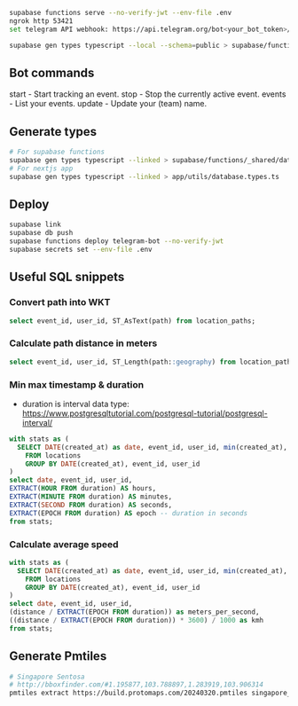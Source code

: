 ```bash
supabase functions serve --no-verify-jwt --env-file .env
ngrok http 53421
set telegram API webhook: https://api.telegram.org/bot<your_bot_token>/setWebhook?url=https://<your_ngrok_domain>.ngrok-free.app/functions/v1/telegram-bot?secret=<your_function_secret>

supabase gen types typescript --local --schema=public > supabase/functions/_shared/database.types.ts
```

## Bot commands

start - Start tracking an event.
stop - Stop the currently active event.
events - List your events.
update - Update your (team) name.

## Generate types

```bash
# For supabase functions
supabase gen types typescript --linked > supabase/functions/_shared/database.types.ts
# For nextjs app
supabase gen types typescript --linked > app/utils/database.types.ts
```

## Deploy

```bash
supabase link
supabase db push
supabase functions deploy telegram-bot --no-verify-jwt
supabase secrets set --env-file .env
```

## Useful SQL snippets

### Convert path into WKT

```sql
select event_id, user_id, ST_AsText(path) from location_paths;
```

### Calculate path distance in meters

```sql
select event_id, user_id, ST_Length(path::geography) from location_paths;
```

### Min max timestamp & duration

- duration is interval data type: https://www.postgresqltutorial.com/postgresql-tutorial/postgresql-interval/

```sql
with stats as (
  SELECT DATE(created_at) as date, event_id, user_id, min(created_at), max(created_at), max(created_at) - min(created_at) as duration
    FROM locations
    GROUP BY DATE(created_at), event_id, user_id
)
select date, event_id, user_id,
EXTRACT(HOUR FROM duration) AS hours,
EXTRACT(MINUTE FROM duration) AS minutes,
EXTRACT(SECOND FROM duration) AS seconds,
EXTRACT(EPOCH FROM duration) AS epoch -- duration in seconds
from stats;
```

### Calculate average speed

```sql
with stats as (
  SELECT DATE(created_at) as date, event_id, user_id, min(created_at), max(created_at), max(created_at) - min(created_at) as duration, ST_Length(ST_MakeLine(location::geometry ORDER BY created_at)::geography) as distance
    FROM locations
    GROUP BY DATE(created_at), event_id, user_id
)
select date, event_id, user_id,
(distance / EXTRACT(EPOCH FROM duration)) as meters_per_second,
((distance / EXTRACT(EPOCH FROM duration)) * 3600) / 1000 as kmh
from stats;
```

## Generate Pmtiles

```bash
# Singapore Sentosa
# http://bboxfinder.com/#1.195877,103.788897,1.283919,103.906314
pmtiles extract https://build.protomaps.com/20240320.pmtiles singapore_oc.pmtiles --bbox=103.788897,1.195877,103.906314,1.283919
```
